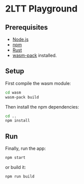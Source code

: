 # 2LTT Playground

## Prerequisites
- [Node.js](https://nodejs.org/en/)
- [npm](https://www.npmjs.com/)
- [Rust](https://www.rust-lang.org/)
- [wasm-pack](https://rustwasm.github.io/wasm-pack/installer/) installed.

## Setup
First compile the wasm module:
```bash
cd wasm
wasm-pack build
```

Then install the npm dependencies:
```bash
cd ..
npm install
```

## Run
Finally, run the app:
```bash
npm start
```
or build it:
```bash
npm run build
```
